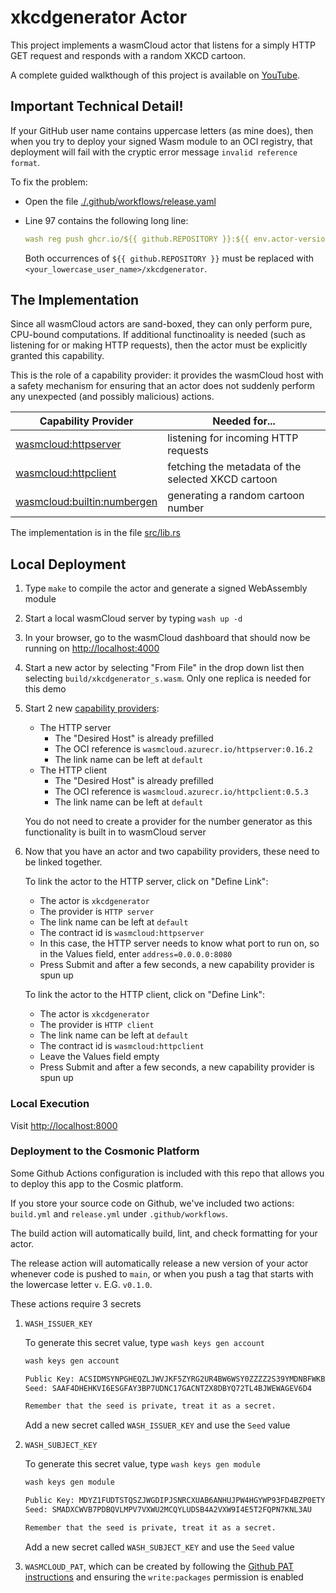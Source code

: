 # xkcdgenerator Actor

This project implements a wasmCloud actor that listens for a simply HTTP GET request and responds with a random XKCD cartoon.

A complete guided walkthough of this project is available on [YouTube](https://www.youtube.com/watch?v=7OE__0thnK4).

## Important Technical Detail!

If your GitHub user name contains uppercase letters (as mine does), then when you try to deploy your signed Wasm module to an OCI registry, that deployment will fail with the cryptic error message `invalid reference format`.

To fix the problem:

* Open the file [./.github/workflows/release.yaml](https://github.com/ChrisWhealy/xkcdgenerator/blob/main/.github/workflows/release.yml)
* Line 97 contains the following long line:
   ```yaml
   wash reg push ghcr.io/${{ github.REPOSITORY }}:${{ env.actor-version }} build/${{ env.actor-name }}_s.wasm -a org.opencontainers.image.source=https://github.com/${{ github.REPOSITORY }} --allow-latest
   ```

   Both occurrences of `${{ github.REPOSITORY }}` must be replaced with `<your_lowercase_user_name>/xkcdgenerator`.

## The Implementation

Since all wasmCloud actors are sand-boxed, they can only perform pure, CPU-bound computations.
If additional functinoality is needed (such as listening for or making HTTP requests), then the actor must be explicitly granted this capability.

This is the role of a capability provider: it provides the wasmCloud host with a safety mechanism for ensuring that an actor does not suddenly perform any unexpected (and possibly malicious) actions.

| Capability Provider | Needed for...
|---|---
| [wasmcloud:httpserver](https://github.com/wasmCloud/interfaces/tree/main/httpserver) | listening for incoming HTTP requests
| [wasmcloud:httpclient](https://github.com/wasmCloud/interfaces/tree/main/httpclient) | fetching the metadata of the selected XKCD cartoon
| [wasmcloud:builtin:numbergen](https://github.com/wasmCloud/interfaces/tree/main/numbergen) | generating a random cartoon number

The implementation is in the file [src/lib.rs](./src/lib.rs)

## Local Deployment

1. Type `make` to compile the actor and generate a signed WebAssembly module
1. Start a local wasmCloud server by typing `wash up -d`
1. In your browser, go to the wasmCloud dashboard that should now be running on <http://localhost:4000>
1. Start a new actor by selecting "From File" in the drop down list then selecting `build/xkcdgenerator_s.wasm`.  Only one replica is needed for this demo
1. Start 2 new [capability providers](https://github.com/wasmCloud/capability-providers):
   * The HTTP server
      * The "Desired Host" is already prefilled
      * The OCI reference is `wasmcloud.azurecr.io/httpserver:0.16.2`
      * The link name can be left at `default`
   * The HTTP client
      * The "Desired Host" is already prefilled
      * The OCI reference is `wasmcloud.azurecr.io/httpclient:0.5.3`
      * The link name can be left at `default`

   You do not need to create a provider for the number generator as this functionality is built in to wasmCloud server
1. Now that you have an actor and two capability providers, these need to be linked together.

   To link the actor to the HTTP server, click on "Define Link":

   * The actor is `xkcdgenerator`
   * The provider is `HTTP server`
   * The link name can be left at `default`
   * The contract id is `wasmcloud:httpserver`
   * In this case, the HTTP server needs to know what port to run on, so in the Values field, enter `address=0.0.0.0:8080`
   * Press Submit and after a few seconds, a new capability provider is spun up

   To link the actor to the HTTP client, click on "Define Link":

   * The actor is `xkcdgenerator`
   * The provider is `HTTP client`
   * The link name can be left at `default`
   * The contract id is `wasmcloud:httpclient`
   * Leave the Values field empty
   * Press Submit and after a few seconds, a new capability provider is spun up

### Local Execution

Visit <http://localhost:8000>

### Deployment to the Cosmonic Platform

Some Github Actions configuration is included with this repo that allows you to deploy this app to the Cosmic platform.

If you store your source code on Github, we've included two actions: `build.yml` and `release.yml` under `.github/workflows`.

The build action will automatically build, lint, and check formatting for your actor.

The release action will automatically release a new version of your actor whenever code is pushed to `main`, or when you push a tag that starts with the lowercase letter `v`.  E.G. `v0.1.0`.

These actions require 3 secrets
1. `WASH_ISSUER_KEY`

   To generate this secret value, type `wash keys gen account`

   ```bash
   wash keys gen account

   Public Key: ACSIDMSYNPGHEQZLJWVJKF5ZYRG2UR4BW6WSY0ZZZZ2S39YMDNBFWKB3
   Seed: SAAF4DHEHKVI6ESGFAY3BP7UDNC17GACNTZX8DBYQ72TL4BJWEWAGEV6D4

   Remember that the seed is private, treat it as a secret.
   ```

   Add a new secret called `WASH_ISSUER_KEY` and use the `Seed` value

1. `WASH_SUBJECT_KEY`

   To generate this secret value, type `wash keys gen module`

   ```bash
   wash keys gen module

   Public Key: MDYZ1FUDTSTQSZJWGDIPJSNRCXUAB6ANHUJPW4HGYWP93FD4BZP0ETY1
   Seed: SMADXCWVB7PDBQVLMPV7VXWU2MCQYLUDSB4A2VXW9I4E5T2FQPN7KNL3AU

   Remember that the seed is private, treat it as a secret.
   ```

   Add a new secret called `WASH_SUBJECT_KEY` and use the `Seed` value


1. `WASMCLOUD_PAT`, which can be created by following the [Github PAT instructions](https://docs.github.com/en/authentication/keeping-your-account-and-data-secure/creating-a-personal-access-token) and ensuring the `write:packages` permission is enabled
